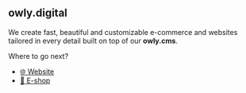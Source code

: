 ## owly.digital

We create fast, beautiful and customizable e-commerce and websites tailored in every detail built on top of our **owly.cms**.

Where to go next?
- [🌐 Website](/pages/website.md)
- [🛒 E-shop](/pages/eshop.md)

